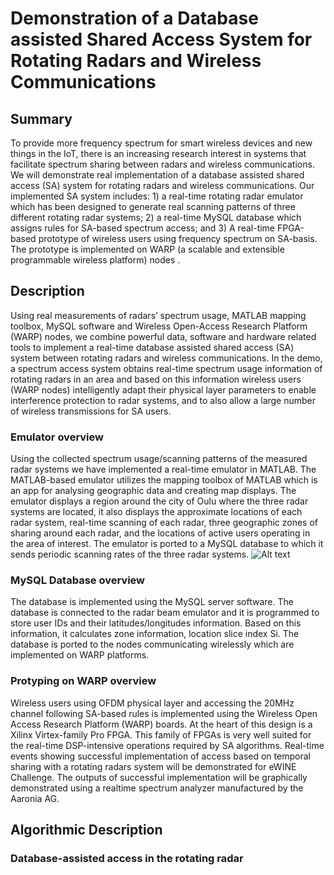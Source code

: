 # Demonstration of a Database assisted Shared Access System for Rotating Radars and Wireless Communications
## Summary 
To provide more frequency spectrum for smart wireless devices and new things in the IoT, there is an increasing research interest in systems that facilitate spectrum sharing between radars and wireless communications. We will demonstrate real implementation of a database assisted shared access (SA) system for rotating radars and wireless communications. Our implemented SA system includes: 1) a real-time rotating radar emulator which has been designed to generate real scanning patterns of three different rotating radar systems; 2) a real-time MySQL database which assigns rules for SA-based spectrum access; and 3) A real-time FPGA-based prototype of wireless users using frequency spectrum on SA-basis. The prototype is implemented on WARP (a scalable and extensible programmable wireless platform) nodes .
## Description
Using real measurements of radars’ spectrum usage, MATLAB mapping toolbox, MySQL software and Wireless Open-Access Research Platform (WARP) nodes, we combine powerful data, software and hardware related tools to implement a real-time database assisted shared access (SA) system between rotating radars and wireless communications. In the demo, a spectrum access system obtains real-time spectrum usage information of rotating radars in an area and based on this information wireless users (WARP nodes) intelligently adapt their physical layer parameters to enable interference protection to radar systems, and to also allow a large number of wireless transmissions for SA users.
### Emulator overview
Using the collected spectrum usage/scanning patterns of the measured radar systems we have implemented a real-time emulator in MATLAB. The MATLAB-based emulator utilizes the mapping toolbox of MATLAB which is an app for analysing geographic data and creating map displays. The emulator displays a region around the city of Oulu where the three radar systems are located, it also displays the approximate locations of each radar system, real-time scanning of each radar, three geographic zones of sharing around each radar, and the locations of active users operating in the area of interest. The emulator is ported to a MySQL database to which it sends periodic scanning rates of the three radar systems.
![Alt text](https://user-images.githubusercontent.com/24733570/32943025-1a31efd4-cb8b-11e7-8933-824fd66af690.png)
### MySQL Database overview
The database is implemented using the MySQL server software. The database is connected to the radar beam emulator and it is programmed to store user IDs and their latitudes/longitudes information. Based on this information, it calculates zone information, location slice index Si. The database is ported to the nodes communicating wirelessly which are implemented on WARP platforms. 
### Protyping on WARP overview
Wireless users using OFDM physical layer and accessing the 20MHz channel following SA-based rules is implemented using the Wireless Open Access Research Platform (WARP) boards. At the heart of this design is a Xilinx Virtex-family Pro FPGA. This family of FPGAs is very well suited for the real-time DSP-intensive operations required by SA algorithms. Real-time events showing successful implementation of access based on temporal sharing with a rotating radars system will be demonstrated for eWINE Challenge. The outputs of successful implementation will be graphically demonstrated using a realtime spectrum analyzer manufactured by the Aaronia AG.
## Algorithmic Description
### Database-assisted access in the rotating radar
